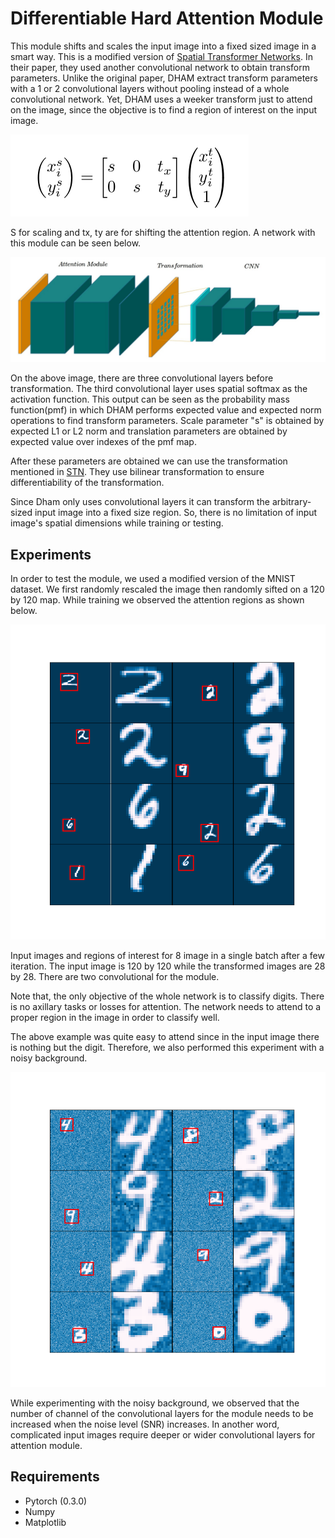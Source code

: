 # Differentiable Hard Attention Module

This module shifts and scales the input image into a fixed sized image in a smart way. This is a modified version of [Spatial Transformer Networks](https://arxiv.org/abs/1506.02025). In their paper, they used another convolutional network to obtain transform parameters. Unlike the original paper, DHAM extract transform parameters with a 1 or 2 convolutional layers without pooling instead of a whole convolutional network. Yet, DHAM uses a weeker transform just to attend on the image, since the objective is to find a region of interest on the input image.

![Transformation equation](results/readme_images/eq1.png)

S for scaling and tx, ty are for shifting the attention region. A network with this module can be seen below.

![Network with dham](results/readme_images/network_with_dham.jpg)

On the above image, there are three convolutional layers before transformation. The third convolutional layer uses spatial softmax as the activation function. This output can be seen as the probability mass function(pmf) in which DHAM performs expected value and expected norm operations to find transform parameters. Scale parameter "s" is obtained by expected L1 or L2 norm and translation parameters are obtained by expected value over indexes of the pmf map.

After these parameters are obtained we can use the transformation mentioned in [STN](https://arxiv.org/abs/1506.02025). They use bilinear transformation to ensure differentiability of the transformation.

Since Dham only uses convolutional layers it can transform the arbitrary-sized input image into a fixed size region. So, there is no limitation of input image's spatial dimensions while training or testing.

## Experiments

In order to test the module, we used a modified version of the MNIST dataset. We first randomly rescaled the image then randomly sifted on a 120 by 120 map. While training we observed the attention regions as shown below.

![Network with dham](results/grid_2.png)

Input images and regions of interest for 8 image in a single batch after a few iteration. The input image is 120 by 120 while the transformed images are 28 by 28. There are two convolutional for the module.

Note that, the only objective of the whole network is to classify digits. There is no axillary tasks or losses for attention. The network needs to attend to a proper region in the image in order to classify well.

The above example was quite easy to attend since in the input image there is nothing but the digit. Therefore, we also performed this experiment with a noisy background.

![Network with dham](results/noise_grid_3.png)

While experimenting with the noisy background, we observed that the number of channel of the convolutional layers for the module needs to be increased when the noise level (SNR) increases. In another word, complicated input images require deeper or wider convolutional layers for attention module.

## Requirements

* Pytorch (0.3.0)
* Numpy
* Matplotlib


